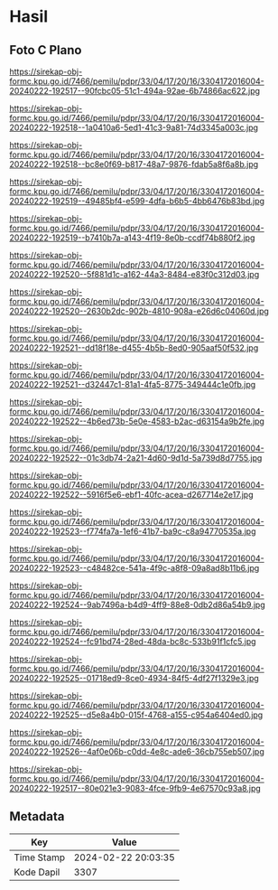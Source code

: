 # Hasil

## Foto C Plano

https://sirekap-obj-formc.kpu.go.id/7466/pemilu/pdpr/33/04/17/20/16/3304172016004-20240222-192517--90fcbc05-51c1-494a-92ae-6b74866ac622.jpg

https://sirekap-obj-formc.kpu.go.id/7466/pemilu/pdpr/33/04/17/20/16/3304172016004-20240222-192518--1a0410a6-5ed1-41c3-9a81-74d3345a003c.jpg

https://sirekap-obj-formc.kpu.go.id/7466/pemilu/pdpr/33/04/17/20/16/3304172016004-20240222-192518--bc8e0f69-b817-48a7-9876-fdab5a8f6a8b.jpg

https://sirekap-obj-formc.kpu.go.id/7466/pemilu/pdpr/33/04/17/20/16/3304172016004-20240222-192519--49485bf4-e599-4dfa-b6b5-4bb6476b83bd.jpg

https://sirekap-obj-formc.kpu.go.id/7466/pemilu/pdpr/33/04/17/20/16/3304172016004-20240222-192519--b7410b7a-a143-4f19-8e0b-ccdf74b880f2.jpg

https://sirekap-obj-formc.kpu.go.id/7466/pemilu/pdpr/33/04/17/20/16/3304172016004-20240222-192520--5f881d1c-a162-44a3-8484-e83f0c312d03.jpg

https://sirekap-obj-formc.kpu.go.id/7466/pemilu/pdpr/33/04/17/20/16/3304172016004-20240222-192520--2630b2dc-902b-4810-908a-e26d6c04060d.jpg

https://sirekap-obj-formc.kpu.go.id/7466/pemilu/pdpr/33/04/17/20/16/3304172016004-20240222-192521--dd18f18e-d455-4b5b-8ed0-905aaf50f532.jpg

https://sirekap-obj-formc.kpu.go.id/7466/pemilu/pdpr/33/04/17/20/16/3304172016004-20240222-192521--d32447c1-81a1-4fa5-8775-349444c1e0fb.jpg

https://sirekap-obj-formc.kpu.go.id/7466/pemilu/pdpr/33/04/17/20/16/3304172016004-20240222-192522--4b6ed73b-5e0e-4583-b2ac-d63154a9b2fe.jpg

https://sirekap-obj-formc.kpu.go.id/7466/pemilu/pdpr/33/04/17/20/16/3304172016004-20240222-192522--01c3db74-2a21-4d60-9d1d-5a739d8d7755.jpg

https://sirekap-obj-formc.kpu.go.id/7466/pemilu/pdpr/33/04/17/20/16/3304172016004-20240222-192522--5916f5e6-ebf1-40fc-acea-d267714e2e17.jpg

https://sirekap-obj-formc.kpu.go.id/7466/pemilu/pdpr/33/04/17/20/16/3304172016004-20240222-192523--f774fa7a-1ef6-41b7-ba9c-c8a94770535a.jpg

https://sirekap-obj-formc.kpu.go.id/7466/pemilu/pdpr/33/04/17/20/16/3304172016004-20240222-192523--c48482ce-541a-4f9c-a8f8-09a8ad8b11b6.jpg

https://sirekap-obj-formc.kpu.go.id/7466/pemilu/pdpr/33/04/17/20/16/3304172016004-20240222-192524--9ab7496a-b4d9-4ff9-88e8-0db2d86a54b9.jpg

https://sirekap-obj-formc.kpu.go.id/7466/pemilu/pdpr/33/04/17/20/16/3304172016004-20240222-192524--fc91bd74-28ed-48da-bc8c-533b91f1cfc5.jpg

https://sirekap-obj-formc.kpu.go.id/7466/pemilu/pdpr/33/04/17/20/16/3304172016004-20240222-192525--01718ed9-8ce0-4934-84f5-4df27f1329e3.jpg

https://sirekap-obj-formc.kpu.go.id/7466/pemilu/pdpr/33/04/17/20/16/3304172016004-20240222-192525--d5e8a4b0-015f-4768-a155-c954a6404ed0.jpg

https://sirekap-obj-formc.kpu.go.id/7466/pemilu/pdpr/33/04/17/20/16/3304172016004-20240222-192526--4af0e06b-c0dd-4e8c-ade6-36cb755eb507.jpg

https://sirekap-obj-formc.kpu.go.id/7466/pemilu/pdpr/33/04/17/20/16/3304172016004-20240222-192517--80e021e3-9083-4fce-9fb9-4e67570c93a8.jpg


## Metadata

| Key        | Value               |
| ---------- | ------------------- |
| Time Stamp | 2024-02-22 20:03:35 |
| Kode Dapil | 3307                |




